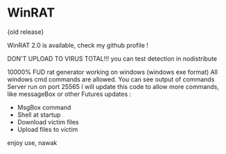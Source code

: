 # WinRAT
{old release} 

WinRAT 2.0 is available, check my github profile ! 

DON'T UPLOAD TO VIRUS TOTAL!!! 
you can test detection in nodistribute

10000% FUD rat generator
working on windows (windows exe format)
All windows cmd commands are allowed.
You can see output of commands
Server run on port 25565
I will update this code to allow more commands, like messageBox or other
Futures updates :
  - MsgBox command
  - Shell at startup
  - Download victim files
  - Upload files to victim 

enjoy use, 
nawak
